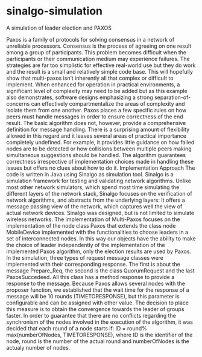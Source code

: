 # sinalgo-simulation
A simulation of leader election and PAXOS

Paxos is a family of protocols for solving consensus in a network of unreliable processors. Consensus is the process of agreeing on one result among a group of participants. This problem becomes difficult when the participants or their communication medium may experience failures. 
The strategies are far too simplistic for effective real-world use but they do work and the result is a small and relatively simple code base. This will hopefully show that multi-paxos isn’t inherently all that complex or difficult to implement. When enhanced for operation in practical environments, a significant level of complexity may need to be added but as this example also demonstrates, software designs emphasizing a strong separation-of-concerns can effectively compartmentalize the areas of complexity and isolate them from one another.
Paxos places a few specific rules on how peers must handle messages in order to ensure correctness of the end result. The basic algorithm does not, however, provide a comprehensive definition for message handling. There is a surprising amount of flexibility allowed in this regard and it leaves several areas of practical importance completely undefined. For example, it provides little guidance on how failed nodes are to be detected or how collisions between multiple peers making simultaneous suggestions should be handled. The algorithm guarantees correctness irrespective of implementation choices made in handling these issues but offers no clues about how to do it. 
Implementation Approach
The code is written in Java using Sinalgo as simulation tool. Sinalgo is a simulation framework for testing and validating network algorithms. Unlike most other network simulators, which spend most time simulating the different layers of the network stack, Sinalgo focuses on the verification of network algorithms, and abstracts from the underlying layers: It offers a message passing view of the network, which captures well the view of actual network devices. Sinalgo was designed, but is not limited to simulate wireless networks. 
The implementation of Multi-Paxos focuses on the implementation of the node class Paxos that extends the class node MobileDevice implemented with the functionalities to choose leaders in a set of interconnected nodes. In this way our objects have the ability to make the choice of leader independently of the implementation of the implemented Paxos algorithm, only the election results are used by Paxos.
In the simulation, three types of request message classes were implemented with their corresponding response. The first is about the message Prepare_Req, the second is the class QuorumRequest and the last PaxosSuccedeed. All this class has a method response to provide a response to the message. 
Because Paxos allows several nodes with the proposer function, we established that the wait time for the response of a message will be 10 rounds (TIMETORESPONSE), but this parameter is configurable and can be assigned with other value. The decision to place this measure is to obtain the convergence towards the leader of groups faster. 
In order to guarantee that there are no conflicts regarding the synchronism of the nodes involved in the execution of the algorithm, it was decided that each round of a node starts if:
ID = round% max(numberOfNodes, TIMETORESPONSE), where ID is the identifier of the node, round is the number of the actual round and numberOfNodes is the actualy number of nodes.

